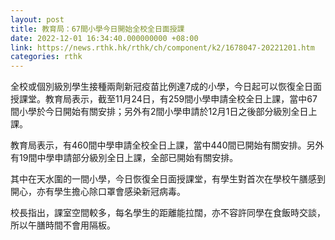 ```yaml
---
layout: post
title: 教育局：67間小學今日開始全校全日面授課
date: 2022-12-01 16:34:40.000000000 +08:00
link: https://news.rthk.hk/rthk/ch/component/k2/1678047-20221201.htm
categories: rthk
---
```


全校或個別級別學生接種兩劑新冠疫苗比例達7成的小學，今日起可以恢復全日面授課堂。教育局表示，截至11月24日，有259間小學申請全校全日上課，當中67間小學於今日開始有關安排；另外有2間小學申請於12月1日之後部分級別全日上課。

教育局表示，有460間中學申請全校全日上課，當中440間已開始有關安排。另外有19間中學申請部分級別全日上課，全部已開始有關安排。

其中在天水圍的一間小學，今日恢復全日面授課堂，有學生對首次在學校午膳感到開心，亦有學生擔心除口罩會感染新冠病毒。

校長指出，課室空間較多，每名學生的距離能拉闊，亦不容許同學在食飯時交談，所以午膳時間不會用隔板。
